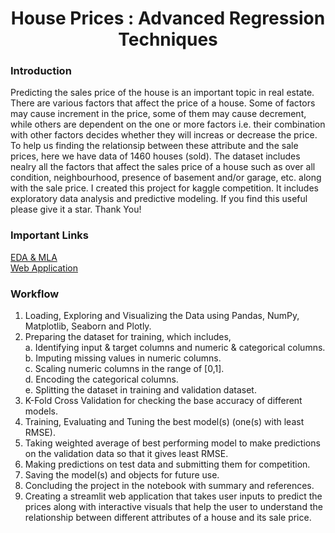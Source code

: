 <h1 align="center"> House Prices : Advanced Regression Techniques </h1>

### Introduction
Predicting the sales price of the house is an important topic in real estate. There are various factors that affect the price of a house. Some of factors may cause increment in the price, some of them may cause decrement, while others are dependent on the one or more factors i.e. their combination with other factors decides whether they will increas or decrease the price. To help us finding the relationsip between these attribute and the sale prices, here we have data of 1460 houses (sold). The dataset includes nealry all the factors that affect the sales price of a house such as over all condition, neighbourhood, presence of basement and/or garage, etc. along with the sale price. I created this project for kaggle competition. It includes exploratory data analysis and predictive modeling. If you find this useful please give it a star. Thank You!

### Important Links
[EDA & MLA](https://www.kaggle.com/code/prasadposture121/house-prices-prediction)
<br>[Web Application](https://prasadposture-house-prices-advanced-regression-t-1--home-of41rn.streamlit.app/)

### Workflow
1. Loading, Exploring and Visualizing the Data using Pandas, NumPy, Matplotlib, Seaborn and Plotly.
2. Preparing the dataset for training, which includes,<br>
    a. Identifying input & target columns and numeric & categorical columns.<br>
    b. Imputing missing values in numeric columns.<br>
    c. Scaling numeric columns in the range of [0,1].<br>
    d. Encoding the categorical columns.<br>
    e. Splitting the dataset in training and validation dataset.
 3. K-Fold Cross Validation for checking the base accuracy of different models.
 4. Training, Evaluating and Tuning the best model(s) (one(s) with least RMSE).
 5. Taking weighted average of best performing model to make predictions on the validation data so that it gives least RMSE.
 6. Making predictions on test data and submitting them for competition.
 7. Saving the model(s) and objects for future use.
 8. Concluding the project in the notebook with summary and references.
 9. Creating a streamlit web application that takes user inputs to predict the prices along with interactive visuals that help the user to understand the relationship between different attributes of a house and its sale price.
    
